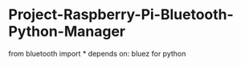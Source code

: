 # Project-Raspberry-Pi-Bluetooth-Python-Manager


from bluetooth import *
depends on:
bluez for python

